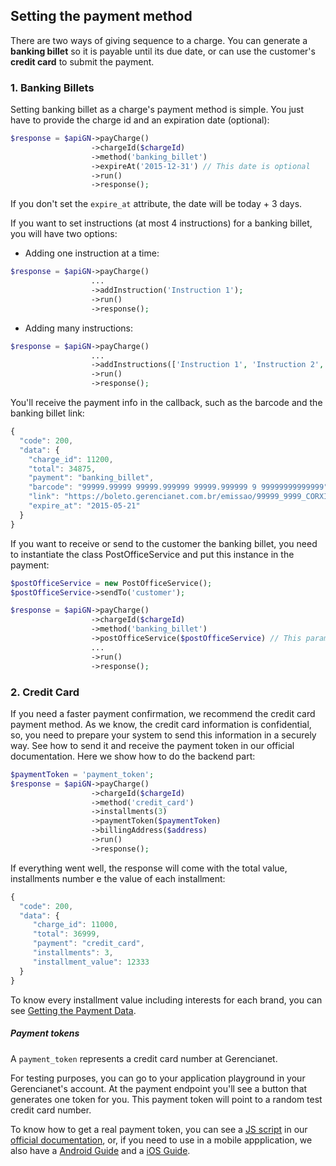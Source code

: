 ## Setting the payment method

There are two ways of giving sequence to a charge. You can generate a **banking billet** so it is payable until its due date, or can use the customer's **credit card** to submit the payment.

### 1. Banking Billets

Setting banking billet as a charge's payment method is simple. You just have to provide the charge id and an expiration date (optional):

```php
$response = $apiGN->payCharge()
                  ->chargeId($chargeId)
                  ->method('banking_billet')
                  ->expireAt('2015-12-31') // This date is optional
                  ->run()
                  ->response();
```

If you don't set the `expire_at` attribute, the date will be today + 3 days.

If you want to set instructions (at most 4 instructions) for a banking billet, you will have two options:

* Adding one instruction at a time:
```php
$response = $apiGN->payCharge()
                  ...
                  ->addInstruction('Instruction 1');
                  ->run()
                  ->response();
```

* Adding many instructions:
```php
$response = $apiGN->payCharge()
                  ...
                  ->addInstructions(['Instruction 1', 'Instruction 2', 'Instruction 3']);
                  ->run()
                  ->response();
```

You'll receive the payment info in the callback, such as the barcode and the banking billet link:

```js
{
  "code": 200,
  "data": {
    "charge_id": 11200,
    "total": 34875,
    "payment": "banking_billet",
    "barcode": "99999.99999 99999.999999 99999.999999 9 99999999999999",
    "link": "https://boleto.gerencianet.com.br/emissao/99999_9999_CORXI4/A4XB-99999-99999-BRABO1",
    "expire_at": "2015-05-21"
  }
}
```

If you want to receive or send to the customer the banking billet, you need to instantiate the class PostOfficeService and put this instance in the payment:

```php
$postOfficeService = new PostOfficeService();
$postOfficeService->sendTo('customer');

$response = $apiGN->payCharge()
                  ->chargeId($chargeId)
                  ->method('banking_billet')
                  ->postOfficeService($postOfficeService) // This parameter is optional
                  ...
                  ->run()
                  ->response();
```

### 2. Credit Card

If you need a faster payment confirmation, we recommend the credit card payment method. As we know, the credit card information is confidential, so, you need to prepare your system to send this information in a securely way. See how to send it and receive the payment token in our official documentation. Here we show how to do the backend part:

```php
$paymentToken = 'payment_token';
$response = $apiGN->payCharge()
                  ->chargeId($chargeId)
                  ->method('credit_card')
                  ->installments(3)
                  ->paymentToken($paymentToken)
                  ->billingAddress($address)
                  ->run()
                  ->response();
```

If everything went well, the response will come with the total value, installments number e the value of each installment:

```js
{
  "code": 200,
  "data": {
     "charge_id": 11000,
     "total": 36999,
     "payment": "credit_card",
     "installments": 3,
     "installment_value": 12333
  }
}
```

To know every installment value including interests for each brand, you can see [Getting the Payment Data](/docs/PAYMENT_DATA.md).

##### Payment tokens

A `payment_token` represents a credit card number at Gerencianet.

For testing purposes, you can go to your application playground in your Gerencianet's account. At the payment endpoint you'll see a button that generates one token for you. This payment token will point to a random test credit card number.

To know how to get a real payment token, you can see a [JS script](https://api.gerencianet.com.br/checkout/card) in our [official documentation](https://api.gerencianet.com.br/), or, if you need to use in a mobile appplication, we also have a [Android Guide](https://github.com/franciscotfmc/gn-api-sdk-android) and a [iOS Guide](https://github.com/thomazfeitoza/gn-api-sdk-ios).
